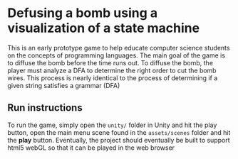 # Defusing a bomb using a visualization of a state machine

This is an early prototype game to help educate computer science students on the concepts of programming languages. The main goal of the game is to diffuse the bomb before the time runs out. To diffuse the bomb, the player must analyze a DFA to determine the right order to cut the bomb wires. This process is nearly identical to the process of determining if a given string satisfies a grammar (DFA)

## Run instructions
To run the game, simply open the `unity/` folder in Unity and hit the play button, open the main menu scene found in the `assets/scenes` folder and hit the **play** button. Eventually, the project should eventually be built to support html5 webGL so that it can be played in the web browser
